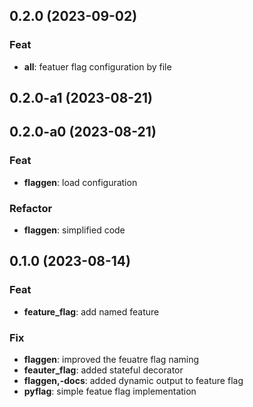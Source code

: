 ## 0.2.0 (2023-09-02)

### Feat

- **all**: featuer flag configuration by file

## 0.2.0-a1 (2023-08-21)

## 0.2.0-a0 (2023-08-21)

### Feat

- **flaggen**: load configuration

### Refactor

- **flaggen**: simplified code

## 0.1.0 (2023-08-14)

### Feat

- **feature_flag**: add named feature

### Fix

- **flaggen**: improved the feuatre flag naming
- **feauter_flag**: added stateful decorator
- **flaggen,-docs**: added dynamic output to feature flag
- **pyflag**: simple featue flag implementation
